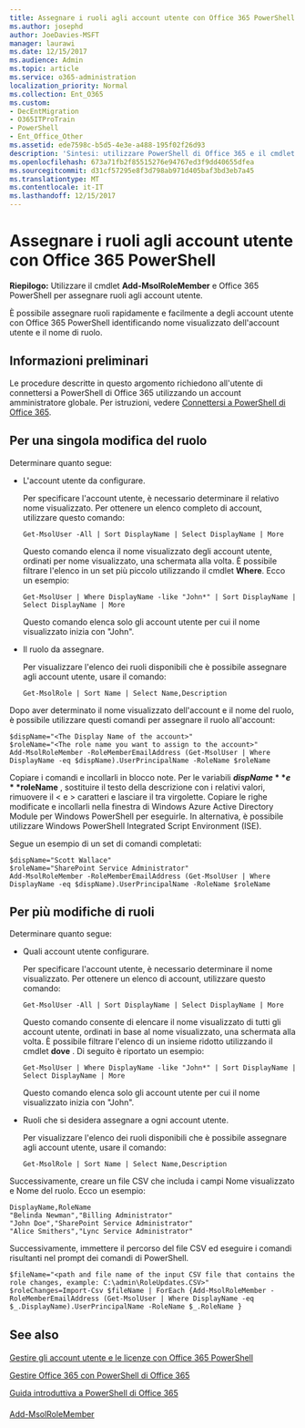 ```yaml
---
title: Assegnare i ruoli agli account utente con Office 365 PowerShell
ms.author: josephd
author: JoeDavies-MSFT
manager: laurawi
ms.date: 12/15/2017
ms.audience: Admin
ms.topic: article
ms.service: o365-administration
localization_priority: Normal
ms.collection: Ent_O365
ms.custom:
- DecEntMigration
- O365ITProTrain
- PowerShell
- Ent_Office_Other
ms.assetid: ede7598c-b5d5-4e3e-a488-195f02f26d93
description: 'Sintesi: utilizzare PowerShell di Office 365 e il cmdlet Add-MsolRoleMember per assegnare ruoli agli account utente.'
ms.openlocfilehash: 673a71fb2f85515276e94767ed3f9dd40655dfea
ms.sourcegitcommit: d31cf57295e8f3d798ab971d405baf3bd3eb7a45
ms.translationtype: MT
ms.contentlocale: it-IT
ms.lasthandoff: 12/15/2017
---
```

# <a name="assign-roles-to-user-accounts-with-office-365-powershell"></a>Assegnare i ruoli agli account utente con Office 365 PowerShell

 **Riepilogo:** Utilizzare il cmdlet **Add-MsolRoleMember** e Office 365 PowerShell per assegnare ruoli agli account utente.
  
È possibile assegnare ruoli rapidamente e facilmente a degli account utente con Office 365 PowerShell identificando nome visualizzato dell'account utente e il nome di ruolo.
  
## <a name="before-you-begin"></a>Informazioni preliminari

Le procedure descritte in questo argomento richiedono all'utente di connettersi a PowerShell di Office 365 utilizzando un account amministratore globale. Per istruzioni, vedere [Connettersi a PowerShell di Office 365](connect-to-office-365-powershell.md).
  
## <a name="for-a-single-role-change"></a>Per una singola modifica del ruolo

Determinare quanto segue:
  
- L'account utente da configurare.
    
    Per specificare l'account utente, è necessario determinare il relativo nome visualizzato. Per ottenere un elenco completo di account, utilizzare questo comando:
    
  ```
  Get-MsolUser -All | Sort DisplayName | Select DisplayName | More
  ```

    Questo comando elenca il nome visualizzato degli account utente, ordinati per nome visualizzato, una schermata alla volta. È possibile filtrare l'elenco in un set più piccolo utilizzando il cmdlet **Where**. Ecco un esempio:
    
  ```
  Get-MsolUser | Where DisplayName -like "John*" | Sort DisplayName | Select DisplayName | More
  ```

    Questo comando elenca solo gli account utente per cui il nome visualizzato inizia con "John".
    
- Il ruolo da assegnare.
    
    Per visualizzare l'elenco dei ruoli disponibili che è possibile assegnare agli account utente, usare il comando:
    
  ```
  Get-MsolRole | Sort Name | Select Name,Description
  ```

Dopo aver determinato il nome visualizzato dell'account e il nome del ruolo, è possibile utilizzare questi comandi per assegnare il ruolo all'account:
  
```
$dispName="<The Display Name of the account>"
$roleName="<The role name you want to assign to the account>"
Add-MsolRoleMember -RoleMemberEmailAddress (Get-MsolUser | Where DisplayName -eq $dispName).UserPrincipalName -RoleName $roleName
```

Copiare i comandi e incollarli in blocco note. Per le variabili **$dispName** e **$roleName** , sostituire il testo della descrizione con i relativi valori, rimuovere il \< e > caratteri e lasciare il tra virgolette. Copiare le righe modificate e incollarli nella finestra di Windows Azure Active Directory Module per Windows PowerShell per eseguirle. In alternativa, è possibile utilizzare Windows PowerShell Integrated Script Environment (ISE).
  
Segue un esempio di un set di comandi completati:
  
```
$dispName="Scott Wallace"
$roleName="SharePoint Service Administrator"
Add-MsolRoleMember -RoleMemberEmailAddress (Get-MsolUser | Where DisplayName -eq $dispName).UserPrincipalName -RoleName $roleName
```

## <a name="for-multiple-role-changes"></a>Per più modifiche di ruoli

Determinare quanto segue:
  
- Quali account utente configurare.
    
    Per specificare l'account utente, è necessario determinare il nome visualizzato. Per ottenere un elenco di account, utilizzare questo comando:
    
  ```
  Get-MsolUser -All | Sort DisplayName | Select DisplayName | More
  ```

    Questo comando consente di elencare il nome visualizzato di tutti gli account utente, ordinati in base al nome visualizzato, una schermata alla volta. È possibile filtrare l'elenco di un insieme ridotto utilizzando il cmdlet **dove** . Di seguito è riportato un esempio:
    
  ```
  Get-MsolUser | Where DisplayName -like "John*" | Sort DisplayName | Select DisplayName | More
  ```

    Questo comando elenca solo gli account utente per cui il nome visualizzato inizia con "John".
    
- Ruoli che si desidera assegnare a ogni account utente.
    
    Per visualizzare l'elenco dei ruoli disponibili che è possibile assegnare agli account utente, usare il comando:
    
  ```
  Get-MsolRole | Sort Name | Select Name,Description
  ```

Successivamente, creare un file CSV che includa i campi Nome visualizzato e Nome del ruolo. Ecco un esempio:
  
```
DisplayName,RoleName
"Belinda Newman","Billing Administrator"
"John Doe","SharePoint Service Administrator"
"Alice Smithers","Lync Service Administrator"
```

Successivamente, immettere il percorso del file CSV ed eseguire i comandi risultanti nel prompt dei comandi di PowerShell.
  
```
$fileName="<path and file name of the input CSV file that contains the role changes, example: C:\admin\RoleUpdates.CSV>"
$roleChanges=Import-Csv $fileName | ForEach {Add-MsolRoleMember -RoleMemberEmailAddress (Get-MsolUser | Where DisplayName -eq $_.DisplayName).UserPrincipalName -RoleName $_.RoleName }

```

## <a name="see-also"></a>See also

#### 

[Gestire gli account utente e le licenze con Office 365 PowerShell](manage-user-accounts-and-licenses-with-office-365-powershell.md)
  
[Gestire Office 365 con PowerShell di Office 365](manage-office-365-with-office-365-powershell.md)
  
[Guida introduttiva a PowerShell di Office 365](getting-started-with-office-365-powershell.md)
#### 

[Add-MsolRoleMember](https://msdn.microsoft.com/library/dn194120.aspx)

